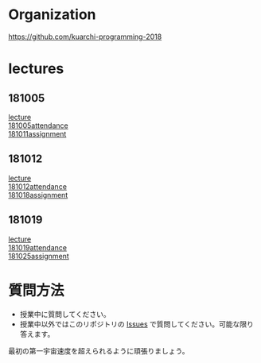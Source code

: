 # Organization
https://github.com/kuarchi-programming-2018


# lectures
## 181005
[lecture](handout-2018-10-5.md)  
[181005attendance](https://github.com/kuarchi-programming-2018/181005attendance)  
[181011assignment](https://github.com/kuarchi-programming-2018/181011assignment)


## 181012
[lecture](181012lecture.md)  
[181012attendance](https://github.com/kuarchi-programming-2018/181012attendance)    
[181018assignment](https://github.com/kuarchi-programming-2018/181018assignment)  


## 181019
[lecture](181019lecture.md)  
[181019attendance](https://github.com/kuarchi-programming-2018/181019attendance)    
[181025assignment](https://github.com/kuarchi-programming-2018/181025assignment)  


# 質問方法
- 授業中に質問してください。
- 授業中以外ではこのリポジトリの
[Issues](https://github.com/kuarchi-programming-2018/lectures/issues)
で質問してください。可能な限り答えます。

最初の第一宇宙速度を超えられるように頑張りましょう。
